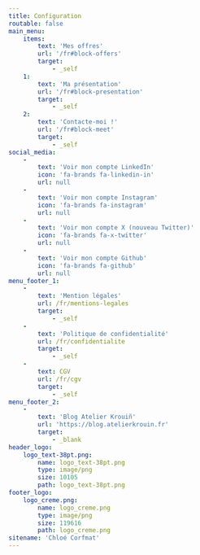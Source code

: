 ```yaml
---
title: Configuration
routable: false
main_menu:
    items:
        text: 'Mes offres'
        url: '/fr#block-offers'
        target:
            - _self
    1:
        text: 'Ma présentation'
        url: '/fr#block-presentation'
        target:
            - _self
    2:
        text: 'Contacte-moi !'
        url: '/fr#block-meet'
        target:
            - _self
social_media:
    -
        text: 'Voir mon compte LinkedIn'
        icon: 'fa-brands fa-linkedin-in'
        url: null
    -
        text: 'Voir mon compte Instagram'
        icon: 'fa-brands fa-instagram'
        url: null
    -
        text: 'Voir mon compte X (nouveau Twitter)'
        icon: 'fa-brands fa-x-twitter'
        url: null
    -
        text: 'Voir mon compte Github'
        icon: 'fa-brands fa-github'
        url: null
menu_footer_1:
    -
        text: 'Mention légales'
        url: /fr/mentions-legales
        target:
            - _self
    -
        text: 'Politique de confidentialité'
        url: /fr/confidentialite
        target:
            - _self
    -
        text: CGV
        url: /fr/cgv
        target:
            - _self
menu_footer_2:
    -
        text: 'Blog Atelier Krouiñ'
        url: 'https://blog.atelierkrouin.fr'
        target:
            - _blank
header_logo:
    logo_text-38pt.png:
        name: logo_text-38pt.png
        type: image/png
        size: 10105
        path: logo_text-38pt.png
footer_logo:
    logo_creme.png:
        name: logo_creme.png
        type: image/png
        size: 119616
        path: logo_creme.png
sitename: 'Chloé Corfmat'
---
```


